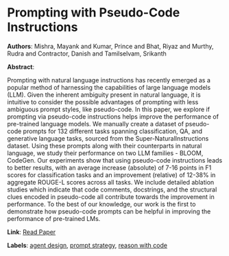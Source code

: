 # Prompting with Pseudo-Code Instructions

**Authors**: Mishra, Mayank and Kumar, Prince and Bhat, Riyaz and Murthy, Rudra and Contractor, Danish and Tamilselvam, Srikanth

**Abstract**:

Prompting with natural language instructions has recently emerged as a popular method of harnessing the capabilities of large language models (LLM). Given the inherent ambiguity present in natural language, it is intuitive to consider the possible advantages of prompting with less ambiguous prompt styles, like pseudo-code. In this paper, we explore if prompting via pseudo-code instructions helps improve the performance of pre-trained language models. We manually create a dataset of pseudo-code prompts for 132 different tasks spanning classification, QA, and generative language tasks, sourced from the Super-NaturalInstructions dataset. Using these prompts along with their counterparts in natural language, we study their performance on two LLM families - BLOOM, CodeGen. Our experiments show that using pseudo-code instructions leads to better results, with an average increase (absolute) of 7-16 points in F1 scores for classification tasks and an improvement (relative) of 12-38% in aggregate ROUGE-L scores across all tasks. We include detailed ablation studies which indicate that code comments, docstrings, and the structural clues encoded in pseudo-code all contribute towards the improvement in performance. To the best of our knowledge, our work is the first to demonstrate how pseudo-code prompts can be helpful in improving the performance of pre-trained LMs.

**Link**: [Read Paper](https://doi.org/10.18653/v1/2023.emnlp-main.939)

**Labels**: [agent design](../../labels/agent_design.md), [prompt strategy](../../labels/prompt_strategy.md), [reason with code](../../labels/reason_with_code.md)
